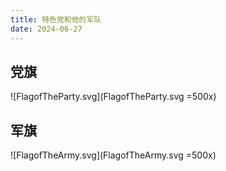 ```yaml
---
title: 特色党和他的军队
date: 2024-06-27
---
```

## 党旗

![FlagofTheParty.svg](FlagofTheParty.svg =500x)

## 军旗

![FlagofTheArmy.svg](FlagofTheArmy.svg =500x)
